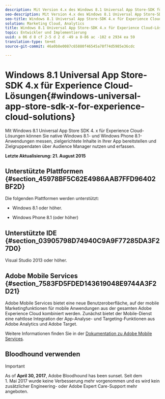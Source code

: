 ```yaml
---
description: Mit Version 4.x des Windows 8.1 Universal App Store-SDK für Experience Cloud-Lösungen können Sie native Windows 8.1- und Windows Phone 8.1-Anwendungen messen, innerhalb Ihrer App gezielte Inhalte bereitstellen und über Audience Manager Zielgruppendaten erfassen und nutzen.
seo-description: Mit Version 4.x des Windows 8.1 Universal App Store-SDK für Experience Cloud-Lösungen können Sie native Windows 8.1- und Windows Phone 8.1-Anwendungen messen, innerhalb Ihrer App gezielte Inhalte bereitstellen und über Audience Manager Zielgruppendaten erfassen und nutzen.
seo-title: Windows 8.1 Universal App Store-SDK 4.x für Experience Cloud-Lösungen
solution: Marketing Cloud, Analytics
title: Windows 8.1 Universal App Store-SDK 4.x für Experience Cloud-Lösungen
topic: Entwickler und Implementierung
uuid: a 06 d 8 cf 2-5 d 2 d -49 a 8-86 ac -102 e 2934 ea 59
translation-type: tm+mt
source-git-commit: 46a0b8e0087c65880f46545a78f74d5985e36cdc

---
```



# Windows 8.1 Universal App Store-SDK 4.x für Experience Cloud-Lösungen{#windows-universal-app-store-sdk-x-for-experience-cloud-solutions}

Mit Windows 8.1 Universal App Store SDK 4. x für Experience Cloud-Lösungen können Sie native Windows 8.1- und Windows Phone 8.1-Anwendungen messen, zielgerichtete Inhalte in Ihrer App bereitstellen und Zielgruppendaten über Audience Manager nutzen und erfassen.

**Letzte Aktualisierung: 21. August 2015**

## Unterstützte Plattformen {#section_45978BF5C62E4986AAB7FFD96402BF2D}

Die folgenden Plattformen werden unterstützt:

* Windows 8.1 oder höher.

* Windows Phone 8.1 (oder höher)

## Unterstützte IDE {#section_03905798D74940C9A9F77285DA3F27D0}

Visual Studio 2013 oder höher.

## Adobe Mobile Services {#section_7583FD5FDED143619048E9744A3F2D21}

Adobe Mobile Services bietet eine neue Benutzeroberfläche, auf der mobile Marketingfunktionen für mobile Anwendungen aus der gesamten Adobe Experience Cloud kombiniert werden. Zunächst bietet der Mobile-Dienst eine nahtlose Integration der App-Analyse- und Targeting-Funktionen aus Adobe Analytics und Adobe Target.

Weitere Informationen finden Sie in der [Dokumentation zu Adobe Mobile Services](/help/using/home.md).

## Bloodhound verwenden

>[!IMPORTANT]
>
>As of **April 30, 2017**, Adobe Bloodhound has been
sunset. Seit dem 1. Mai 2017 wurde keine Verbesserung mehr vorgenommen und es wird kein zusätzlicher Engineering- oder Adobe Expert Care-Support mehr angeboten.
